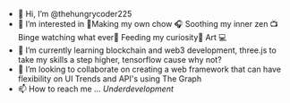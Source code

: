 - 👋 Hi, I’m @thehungrycoder225
- 👀 I’m interested in 🍕Making my own chow 🎧 Soothing my inner zen 📺 Binge watching what ever📖 Feeding my curiosity🎨 Art 💻<coding/>
- 🌱 I’m currently learning blockchain and web3 development, three.js to take my skills a step higher, tensorflow cause why not?
- 💞️ I’m looking to collaborate on creating a web framework that can have flexibility on UI Trends and API's using The Graph
- 📫 How to reach me ... *Underdevelopment*

<!---
thehungrycoder225/thehungrycoder225 is a ✨ special ✨ repository because its `README.md` (this file) appears on your GitHub profile.
You can click the Preview link to take a look at your changes.
--->
